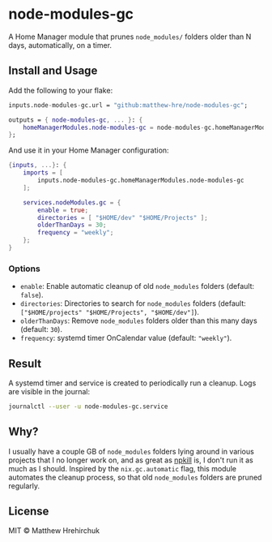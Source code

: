 # node-modules-gc

A Home Manager module that prunes `node_modules/` folders older than N days, automatically, on a timer.

## Install and Usage

Add the following to your flake:

```nix
inputs.node-modules-gc.url = "github:matthew-hre/node-modules-gc";

outputs = { node-modules-gc, ... }: {
    homeManagerModules.node-modules-gc = node-modules-gc.homeManagerModules.node-modules-gc;
};
```

And use it in your Home Manager configuration:

```nix
{inputs, ...}: {
    imports = [
        inputs.node-modules-gc.homeManagerModules.node-modules-gc
    ];

    services.nodeModules.gc = {
        enable = true;
        directories = [ "$HOME/dev" "$HOME/Projects" ];
        olderThanDays = 30;
        frequency = "weekly";
    };
}
```

### Options

- `enable`: Enable automatic cleanup of old `node_modules` folders (default: `false`).
- `directories`: Directories to search for `node_modules` folders (default: `["$HOME/projects" "$HOME/Projects", "$HOME/dev"]`).
- `olderThanDays`: Remove `node_modules` folders older than this many days (default: `30`).
- `frequency`: systemd timer OnCalendar value (default: `"weekly"`).

## Result

A systemd timer and service is created to periodically run a cleanup. Logs are visible in the journal:

```bash
journalctl --user -u node-modules-gc.service
```

## Why?

I usually have a couple GB of `node_modules` folders lying around in various projects that I no longer work on, and as great as [npkill](https://github.com/voidcosmos/npkill) is, I don't run it as much as I should. Inspired by the `nix.gc.automatic` flag, this module automates the cleanup process, so that old `node_modules` folders are pruned regularly.

## License

MIT © Matthew Hrehirchuk
